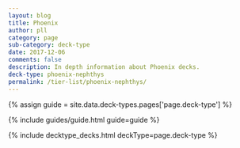 ```yaml
---
layout: blog
title: Phoenix
author: pll
category: page
sub-category: deck-type
date: 2017-12-06
comments: false
description: In depth information about Phoenix decks.
deck-type: phoenix-nephthys
permalink: /tier-list/phoenix-nephthys/ 
---
```


{% assign guide = site.data.deck-types.pages['page.deck-type'] %}

{% include guides/guide.html guide=guide %}

{% include decktype_decks.html deckType=page.deck-type %}

